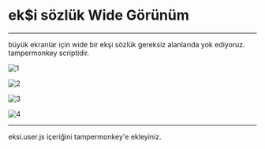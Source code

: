 # ek$i sözlük Wide Görünüm
------
büyük ekranlar için wide bir ekşi sözlük gereksiz alanlarıda yok ediyoruz. tampermonkey scriptidir. 

![1](https://github.com/masterofthesith/eksisozlukzikutema/assets/50755018/eb5fe8f8-ae04-4c3b-bb7a-c8b41d566623)

![2](https://github.com/masterofthesith/eksisozlukzikutema/assets/50755018/598a5b27-fdc3-41ba-8058-e4d8e175209f)

![3](https://github.com/masterofthesith/eksisozlukzikutema/assets/50755018/5f26a326-9dc6-45e8-9c05-73b1fdddc9e8)

![4](https://github.com/masterofthesith/eksisozlukzikutema/assets/50755018/0cd7ed7b-8a67-4209-9a92-c8bb0782f8c5)

----

eksi.user.js içeriğini tampermonkey'e ekleyiniz.
